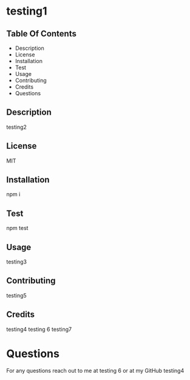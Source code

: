 # testing1

  ## Table Of Contents
  - Description
  - License
  - Installation
  - Test
  - Usage
  - Contributing
  - Credits
  - Questions
  
  ## Description 
  
  testing2

  ## License
  MIT

  ## Installation
  npm i

  ## Test
  npm test

  ## Usage
  testing3

  ## Contributing
  testing5

  ## Credits
  testing4
  testing 6
  testing7

  # Questions
  For any questions reach out to me at testing 6 or at my GitHub testing4